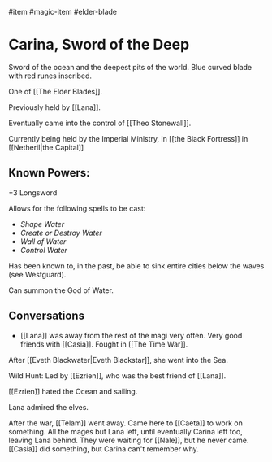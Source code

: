#item #magic-item #elder-blade
# Carina, Sword of the Deep

Sword of the ocean and the deepest pits of the world. Blue curved blade with red runes inscribed.

One of [[The Elder Blades]]. 

Previously held by [[Lana]].

Eventually came into the control of [[Theo Stonewall]].

Currently being held by the Imperial Ministry, in [[the Black Fortress]] in [[Netheril|the Capital]]

## Known Powers:
+3 Longsword

Allows for the following spells to be cast:
- *Shape Water*
- *Create or Destroy Water*
- *Wall of Water*
- *Control Water*

Has been known to, in the past, be able to sink entire cities below the waves (see Westguard).

Can summon the God of Water.

## Conversations
- [[Lana]] was away from the rest of the magi very often. Very good friends with [[Casia]]. Fought in [[The Time War]].

After [[Eveth Blackwater|Eveth Blackstar]], she went into the Sea.

Wild Hunt: Led by [[Ezrien]], who was the best friend of [[Lana]].

[[Ezrien]] hated the Ocean and sailing.

Lana admired the elves.

After the war, [[Telam]] went away. Came here to [[Caeta]] to work on something. All the mages but Lana left, until eventually Carina left too, leaving Lana behind. They were waiting for [[Nale]], but he never came. [[Casia]] did something, but Carina can't remember why.